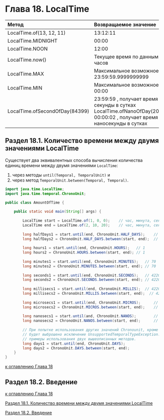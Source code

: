 # Глава 18. LocalTime

| **Метод**                      | **Возвращаемое значение**                                                                                                                       |
|:-------------------------------|:------------------------------------------------------------------------------------------------------------------------------------------------|
| LocalTime.of(13, 12, 11)       | 13:12:11                                                                                                                                        |
| LocalTime.MIDNIGHT             | 00:00                                                                                                                                           |
| LocalTime.NOON                 | 12:00                                                                                                                                           |
| LocalTime.now()                | Текущее время по данным системных часов                                                                                                         |
| LocalTime.MAX                  | Максимальное возможное время 23:59:59.9999999999                                                                                                |
| LocalTime.MIN                  | Максимальное возможное время 00:00                                                                                                              |
| LocalTime.ofSecondOfDay(84399) | 23:59:59 , получает время по номеру секунды в сутках LocalTime.ofNanoOfDay(2000000000) 00:00:02 , получает время по номеру наносекунды в сутках |

## Раздел 18.1. Количество времени между двумя значениями LocalTime

Существует два эквивалентных способа вычисления количества единиц времени между двумя значениями `LocalTime`: 
1) через методы `until(Temporal, TemporalUnit)` и 
2) через метод `TemporalUnit.between(Temporal, Temporal)`.

```java
import java.time.LocalTime;
import java.time.temporal.ChronoUnit;

public class AmountOfTime {
    
    public static void main(String[] args) {
        
        LocalTime start = LocalTime.of(1, 0, 0);    // час, минута, секунда
        LocalTime end = LocalTime.of(2, 10, 20);    // час, минута, секунда
        
        long halfDays1 = start.until(end, ChronoUnit.HALF_DAYS);    // 0
        long halfDays2 = ChronoUnit.HALF_DAYS.between(start, end);  // 0
        
        long hours1 = start.until(end, ChronoUnit.HOURS);   // 1
        long hours2 = ChronoUnit.HOURS.between(start, end); // 1
        
        long minutes1 = start.until(end, ChronoUnit.MINUTES);   // 70
        long minutes2 = ChronoUnit.MINUTES.between(start, end); // 70
        
        long seconds1 = start.until(end, ChronoUnit.SECONDS);   // 4220
        long seconds2 = ChronoUnit.SECONDS.between(start, end); // 4220
        
        long millisecs1 = start.until(end, ChronoUnit.MILLIS);  // 4220000
        long millisecs2 = ChronoUnit.MILLIS.between(start, end);  // 4220000
        
        long microsecs1 = start.until(end, ChronoUnit.MICROS);      // 4220000000
        long microsecs2 = ChronoUnit.MICROS.between(start, end);    // 4220000000
        
        long nanosecs1 = start.until(and, ChronoUnit.NANOS);        // 420000000000
        long nanosecs2 = ChronoUnit.NANOS.between(start, end);      // 420000000000
        
        // При попытке использования других значений Chronounit, кроме выше приведённых,
        // будет выброшено исключение UnsupportedTemporalTypeException. Ниже приведены
        // примеры использования двух вышеописанных методов.
        long days1 = start.until(end, ChronoUnit.DAYS);
        long days2 = ChronoUnit.DAYS.between(start, end);
    }
}
```

[к оглавлению Глава 18](#глава-18-localtime)

## Раздел 18.2. Введение



[к оглавлению Глава 18](#глава-18-localtime)

[Раздел 18.1. Количество времени между двумя значениями LocalTime](#раздел-181-количество-времени-между-двумя-значениями-localtime)

[Раздел 18.2. Введение](#раздел-182-введение)